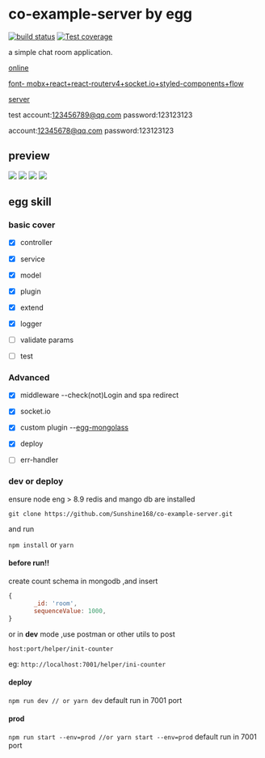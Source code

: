 # co-example-server by egg


[![build status][travis-image]][travis-url]
[![Test coverage][codecov-image]][codecov-url]


[travis-image]: https://img.shields.io/travis/Sunshine168/co-example-server.svg?style=flat-square
[travis-url]: https://travis-ci.org/Sunshine168/co-example-server
[codecov-image]: https://img.shields.io/codecov/c/github/Sunshine168/co-example-server.svg?style=flat-square
[codecov-url]: https://codecov.io/github/Sunshine168/co-example-server?branch=master



a simple chat room application.

[online](http://139.199.152.83:7001/) 

  [font- mobx+react+react-routerv4+socket.io+styled-components+flow](https://github.com/Sunshine168/co-example-font)
  
 [server](https://github.com/Sunshine168/co-example-server)

test 
account:123456789@qq.com password:123123123

account:12345678@qq.com password:123123123



## preview

![](http://orscxqn8h.bkt.clouddn.com/18-3-11/57831346.jpg)
![](http://orscxqn8h.bkt.clouddn.com/18-3-12/38365908.jpg)
![](http://orscxqn8h.bkt.clouddn.com/18-3-11/90578656.jpg)
![](http://orscxqn8h.bkt.clouddn.com/18-3-11/18045408.jpg)


## egg skill
### basic cover

* [x] controller
* [x] service
* [x] model
* [x] plugin
* [x] extend
* [x] logger 
* [ ] validate params
* [ ] test


###  Advanced

* [x] middleware --check(not)Login and spa redirect
* [x] socket.io
* [x] custom plugin --[egg-mongolass](https://github.com/Sunshine168/egg-mongolass)
* [x] deploy
* [ ] err-handler


### dev or deploy 

ensure node eng > 8.9
redis and mango db  are installed

```git clone https://github.com/Sunshine168/co-example-server.git```

and run

```npm install``` or ```yarn ```

#### **before run!!**
 create count  schema in mongodb ,and insert 
 
 ```js
 {
        _id: 'room',
        sequenceValue: 1000,
 }
 ```   
 
 or in **dev** mode ,use postman or other utils to post
 
 ```host:port/helper/init-counter```
 
 eg: ```http://localhost:7001/helper/ini-counter```

#### deploy

```npm run dev // or yarn dev``` default run in 7001 port

#### prod

``` npm run start --env=prod //or yarn start --env=prod ``` default run in 7001 port



